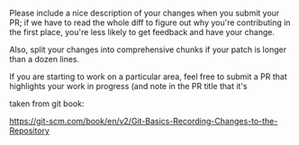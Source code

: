 Please include a nice description of your changes when you submit your PR;
if we have to read the whole diff to figure out why you're contributing
in the first place, you're less likely to get feedback and have your change.

Also, split your changes into comprehensive chunks if your patch is
longer than a dozen lines.

If you are starting to work on a particular area, feel free to submit a PR
that highlights your work in progress (and note in the PR title that it's


taken from git book:

https://git-scm.com/book/en/v2/Git-Basics-Recording-Changes-to-the-Repository
